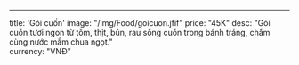 ---
title: 'Gỏi cuốn'
image: "/img/Food/goicuon.jfif"
price: "45K"
desc: "Gỏi cuốn tươi ngon từ tôm, thịt, bún, rau sống cuốn trong bánh tráng, chấm cùng nước mắm chua ngọt."\
currency: "VNĐ"
